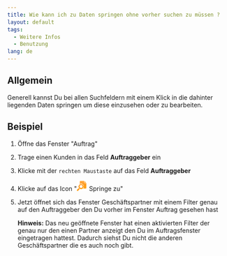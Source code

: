 ```yaml
---
title: Wie kann ich zu Daten springen ohne vorher suchen zu müssen ?
layout: default
tags:
  - Weitere Infos
  - Benutzung
lang: de
---
```


## Allgemein

Generell kannst Du bei allen Suchfeldern mit einem Klick in die dahinter liegenden Daten springen um diese einzusehen oder zu bearbeiten.


## Beispiel

1. Öffne das Fenster "Auftrag"
1. Trage einen Kunden in das Feld **Auftraggeber** ein
1. Klicke mit der `rechten Maustaste` auf das Feld **Auftraggeber** 
1. Klicke auf das Icon "![img](../images/icons/Zoom24.png) Springe zu" 
1. Jetzt öffnet sich das Fenster Geschäftspartner mit einem Filter genau auf den Auftraggeber den Du vorher im Fenster Auftrag gesehen hast

   **Hinweis:** Das neu geöffnete Fenster hat einen aktivierten Filter der genau nur den einen Partner anzeigt den Du im Auftragsfenster eingetragen hattest. Dadurch siehst Du nicht die anderen Geschäftspartner die es auch noch gibt.
   
